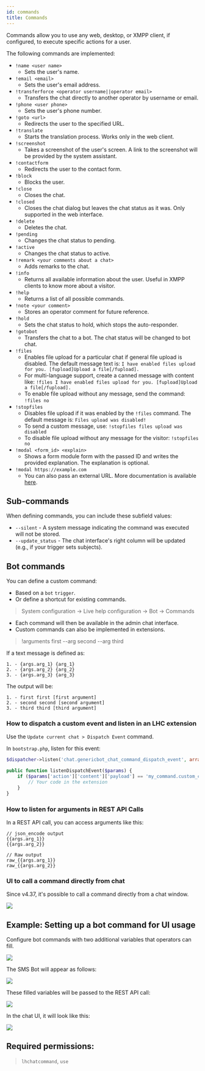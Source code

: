 ```yaml
---
id: commands
title: Commands
---
```


Commands allow you to use any web, desktop, or XMPP client, if configured, to execute specific actions for a user.

The following commands are implemented:

*   `!name <user name>`
    *   Sets the user's name.
*   `!email <email>`
    *   Sets the user's email address.
*   `!transferforce <operator username||operator email>`
    *   Transfers the chat directly to another operator by username or email.
*   `!phone <user phone>`
    *   Sets the user's phone number.
*   `!goto <url>`
    *   Redirects the user to the specified URL.
*   `!translate`
    *   Starts the translation process.  Works only in the web client.
*   `!screenshot`
    *   Takes a screenshot of the user's screen. A link to the screenshot will be provided by the system assistant.
*   `!contactform`
    *   Redirects the user to the contact form.
*   `!block`
    *   Blocks the user.
*   `!close`
    *   Closes the chat.
*   `!closed`
    *   Closes the chat dialog but leaves the chat status as it was. Only supported in the web interface.
*   `!delete`
    *   Deletes the chat.
*   `!pending`
    *   Changes the chat status to pending.
*   `!active`
    *   Changes the chat status to active.
*   `!remark <your comments about a chat>`
    *   Adds remarks to the chat.
*   `!info`
    *   Returns all available information about the user. Useful in XMPP clients to know more about a visitor.
*   `!help`
    *   Returns a list of all possible commands.
*   `!note <your comment>`
    *   Stores an operator comment for future reference.
*   `!hold`
    *   Sets the chat status to hold, which stops the auto-responder.
*   `!gotobot`
    *   Transfers the chat to a bot. The chat status will be changed to bot chat.
*   `!files`
    *   Enables file upload for a particular chat if general file upload is disabled. The default message text is:
        `I have enabled files upload for you. [fupload]Upload a file[/fupload].`
    *   For multi-language support, create a canned message with content like:
        `!files I have enabled files upload for you. [fupload]Upload a file[/fupload].`
    *   To enable file upload without any message, send the command:
        `!files no`
*   `!stopfiles`
    *   Disables file upload if it was enabled by the `!files` command. The default message is:
        `Files upload was disabled!`
    *   To send a custom message, use:
        `!stopfiles files upload was disabled`
    *   To disable file upload without any message for the visitor:
        `!stopfiles no`
*   `!modal <form_id> <explain>`
    *   Shows a form module form with the passed ID and writes the provided explanation. The explanation is optional.
*   `!modal https://example.com`
    *   You can also pass an external URL. More documentation is available [here](modules/forms.md).

## Sub-commands

When defining commands, you can include these subfield values:

*   `--silent` - A system message indicating the command was executed will not be stored.
*   `--update_status` - The chat interface's right column will be updated (e.g., if your trigger sets subjects).

## Bot commands

You can define a custom command:

*   Based on a `bot` `trigger`.
*   Or define a shortcut for existing commands.

> System configuration -> Live help configuration -> Bot -> Commands

*   Each command will then be available in the admin chat interface.
*   Custom commands can also be implemented in extensions.

> !arguments first --arg second --arg third

If a text message is defined as:

```
1. - {args.arg_1} {arg_1}
2. - {args.arg_2} {arg_2}
3. - {args.arg_3} {arg_3}
```

The output will be:

```
1. - first first [first argument]
2. - second second [second argument]
3. - third third [third argument]
```

### How to dispatch a custom event and listen in an LHC extension

Use the `Update current chat > Dispatch Event` command.

In `bootstrap.php`, listen for this event:

```php
$dispatcher->listen('chat.genericbot_chat_command_dispatch_event', array($this,'listenDispatchEvent');
```

```php
public function listenDispatchEvent($params) {
    if ($params['action']['content']['payload'] == 'my_command.custom_command') {
        // Your code in the extension
    }
}
```

### How to listen for arguments in REST API Calls

In a REST API call, you can access arguments like this:

```
// json_encode output
{{args.arg_1}}
{{args.arg_2}}

// Raw output
raw_{{args.arg_1}}
raw_{{args.arg_2}}
```

### UI to call a command directly from chat

Since v4.37, it's possible to call a command directly from a chat window.

![](/img/bot/bot-command.png)

## Example: Setting up a bot command for UI usage

Configure bot commands with two additional variables that operators can fill.

![](/img/bot/sms-command.png)

The SMS Bot will appear as follows:

![](/img/bot/sms-bot.png)

These filled variables will be passed to the REST API call:

![](/img/bot/sms-rest-api.png)

In the chat UI, it will look like this:

![](/img/bot/sms-chat-ui.png)

## Required permissions:

> `lhchatcommand`, `use`
